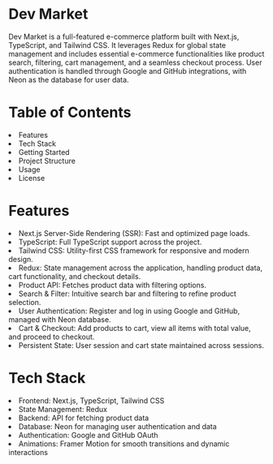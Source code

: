 <h1>Dev Market</h1>

<p>Dev Market is a full-featured e-commerce platform built with Next.js, TypeScript, and Tailwind CSS. It leverages Redux for global state management and includes essential e-commerce functionalities like product search, filtering, cart management, and a seamless checkout process. User authentication is handled through Google and GitHub integrations, with Neon as the database for user data.</p>

<h1>Table of Contents</h1>

<li>Features</li>
<li>Tech Stack</li>
<li>Getting Started</li>
<li>Project Structure</li>
<li>Usage</li>
<li>License</li>

<h1>Features</h1>

<li>Next.js Server-Side Rendering (SSR): Fast and optimized page loads.</li>
<li>TypeScript: Full TypeScript support across the project.</li>
<li>Tailwind CSS: Utility-first CSS framework for responsive and modern design.</li>
<li>Redux: State management across the application, handling product data, cart functionality, and checkout details.</li>
<li>Product API: Fetches product data with filtering options.</li>
<li>Search & Filter: Intuitive search bar and filtering to refine product selection.</li>
<li>User Authentication: Register and log in using Google and GitHub, managed with Neon database.</li>
<li>Cart & Checkout: Add products to cart, view all items with total value, and proceed to checkout.</li>
<li>Persistent State: User session and cart state maintained across sessions.</li>
  
<h1>Tech Stack</h1>

<li>Frontend: Next.js, TypeScript, Tailwind CSS</li>
<li>State Management: Redux</li>
<li>Backend: API for fetching product data</li>
<li>Database: Neon for managing user authentication and data</li>
<li>Authentication: Google and GitHub OAuth</li>
<li>Animations: Framer Motion for smooth transitions and dynamic interactions</li>
